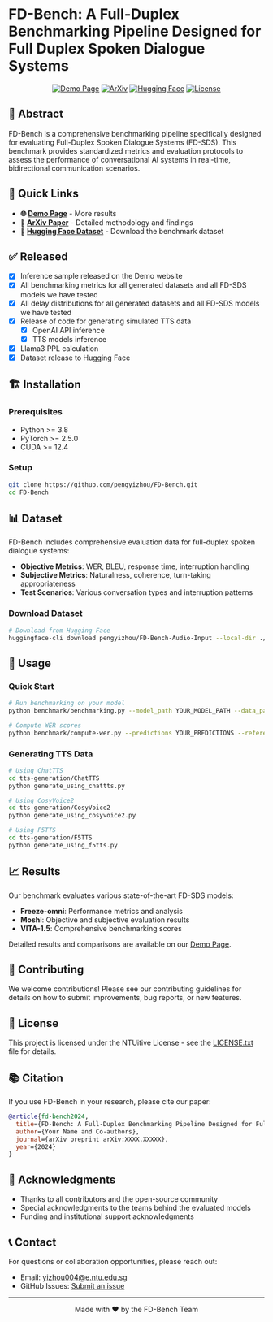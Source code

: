 # FD-Bench: A Full-Duplex Benchmarking Pipeline Designed for Full Duplex Spoken Dialogue Systems

<div align="center">

[![Demo Page](https://img.shields.io/badge/Demo-Page-blue)](https://pengyizhou.github.io/FD-Bench/)
[![ArXiv](https://img.shields.io/badge/ArXiv-Paper-red)](https://arxiv.org/abs/XXXX.XXXXX)
[![Hugging Face](https://img.shields.io/badge/🤗-Dataset-yellow)](https://huggingface.co/collections/pengyizhou/fd-bench-audio-68674bd6de6feea91ba3ce37)
[![License](https://img.shields.io/badge/License-NTUitive-green.svg)](LICENSE.txt)

</div>

## 📖 Abstract

FD-Bench is a comprehensive benchmarking pipeline specifically designed for evaluating Full-Duplex Spoken Dialogue Systems (FD-SDS). This benchmark provides standardized metrics and evaluation protocols to assess the performance of conversational AI systems in real-time, bidirectional communication scenarios.

## 🚀 Quick Links

- **🌐 [Demo Page](https://pengyizhou.github.io/FD-Bench/)** - More results
- **📄 [ArXiv Paper](https://arxiv.org/abs/XXXX.XXXXX)** - Detailed methodology and findings
- **🤗 [Hugging Face Dataset](https://huggingface.co/collections/pengyizhou/fd-bench-audio-68674bd6de6feea91ba3ce37)** - Download the benchmark dataset

## ✅ Released
- [x] Inference sample released on the Demo website
- [x] All benchmarking metrics for all generated datasets and all FD-SDS models we have tested
- [x] All delay distributions for all generated datasets and all FD-SDS models we have tested
- [x] Release of code for generating simulated TTS data
  - [x] OpenAI API inference
  - [x] TTS models inference
- [x] Llama3 PPL calculation
- [x] Dataset release to Hugging Face

## 🏗️ Installation

### Prerequisites
- Python >= 3.8
- PyTorch >= 2.5.0
- CUDA >= 12.4

### Setup
```bash
git clone https://github.com/pengyizhou/FD-Bench.git
cd FD-Bench
```

## 📊 Dataset

FD-Bench includes comprehensive evaluation data for full-duplex spoken dialogue systems:

- **Objective Metrics**: WER, BLEU, response time, interruption handling
- **Subjective Metrics**: Naturalness, coherence, turn-taking appropriateness
- **Test Scenarios**: Various conversation types and interruption patterns

### Download Dataset
```bash
# Download from Hugging Face
huggingface-cli download pengyizhou/FD-Bench-Audio-Input --local-dir ./data
```

## 🔧 Usage

### Quick Start
```bash
# Run benchmarking on your model
python benchmark/benchmarking.py --model_path YOUR_MODEL_PATH --data_path ./data

# Compute WER scores
python benchmark/compute-wer.py --predictions YOUR_PREDICTIONS --references ./data/references
```

### Generating TTS Data
```bash
# Using ChatTTS
cd tts-generation/ChatTTS
python generate_using_chattts.py

# Using CosyVoice2
cd tts-generation/CosyVoice2
python generate_using_cosyvoice2.py

# Using F5TTS
cd tts-generation/F5TTS
python generate_using_f5tts.py
```

## 📈 Results

Our benchmark evaluates various state-of-the-art FD-SDS models:

- **Freeze-omni**: Performance metrics and analysis
- **Moshi**: Objective and subjective evaluation results
- **VITA-1.5**: Comprehensive benchmarking scores

Detailed results and comparisons are available on our [Demo Page](https://pengyizhou.github.io/FD-Bench/).

## 🤝 Contributing

We welcome contributions! Please see our contributing guidelines for details on how to submit improvements, bug reports, or new features.

## 📜 License

This project is licensed under the NTUitive License - see the [LICENSE.txt](LICENSE.txt) file for details.

## 📚 Citation

If you use FD-Bench in your research, please cite our paper:

```bibtex
@article{fd-bench2024,
  title={FD-Bench: A Full-Duplex Benchmarking Pipeline Designed for Full Duplex Spoken Dialogue Systems},
  author={Your Name and Co-authors},
  journal={arXiv preprint arXiv:XXXX.XXXXX},
  year={2024}
}
```

## 🙏 Acknowledgments

- Thanks to all contributors and the open-source community
- Special acknowledgments to the teams behind the evaluated models
- Funding and institutional support acknowledgments

## 📞 Contact

For questions or collaboration opportunities, please reach out:
- Email: yizhou004@e.ntu.edu.sg
- GitHub Issues: [Submit an issue](https://github.com/pengyizhou/FD-Bench/issues)

---

<div align="center">
Made with ❤️ by the FD-Bench Team
</div>

